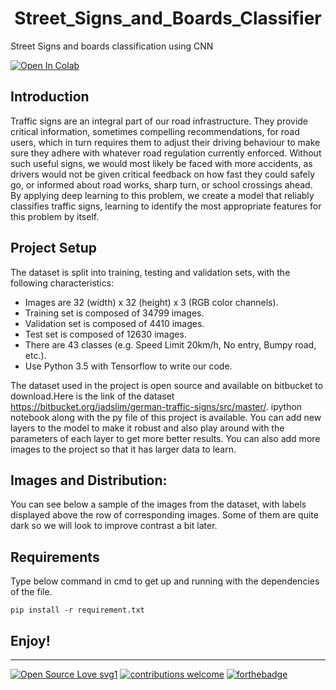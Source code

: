 <h1 align="center"> Street_Signs_and_Boards_Classifier</h1>
Street Signs and boards classification using CNN 

[![Open In Colab](https://colab.research.google.com/assets/colab-badge.svg)](https://colab.research.google.com/drive/1yiY6-dvf-1FMZNe-r9kIgp3R9gvtwqCV?usp=sharing)

<h2> Introduction </h2>
Traffic signs are an integral part of our road infrastructure. They provide critical information, sometimes compelling recommendations, for road users, which in turn requires them to adjust their driving behaviour to make sure they adhere with whatever road regulation currently enforced. Without such useful signs, we would most likely be faced with more accidents, as drivers would not be given critical feedback on how fast they could safely go, or informed about road works, sharp turn, or school crossings ahead. By applying deep learning to this problem, we create a model that reliably classifies traffic signs, learning to identify the most appropriate features for this problem by itself.

## Project Setup
The dataset is split into training, testing and validation sets, with the following characteristics:
- Images are 32 (width) x 32 (height) x 3 (RGB color channels).
- Training set is composed of 34799 images.
- Validation set is composed of 4410 images.
- Test set is composed of 12630 images.
- There are 43 classes (e.g. Speed Limit 20km/h, No entry, Bumpy road, etc.).
- Use Python 3.5 with Tensorflow to write our code.

The dataset used in the project is open source and available on bitbucket to download.Here is the link of the dataset https://bitbucket.org/jadslim/german-traffic-signs/src/master/. ipython notebook along with the py file of this project is available. You can add new layers to the model to make it robust and also play around with the parameters of each layer to get more better results. You can also add more images to the project so that it has larger data to learn.

## Images and Distribution:
You can see below a sample of the images from the dataset, with labels displayed above the row of corresponding images. Some of them are quite dark so we will look to improve contrast a bit later.

## Requirements
Type below command in cmd to get up and running with the dependencies of the file.

``
pip install -r requirement.txt
``
## Enjoy!
--------------
[![Open Source Love svg1](https://badges.frapsoft.com/os/v1/open-source.svg?v=103)](#)
[![contributions welcome](https://img.shields.io/badge/contributions-welcome-brightgreen.svg?style=flat&label=Contributions&colorA=red&colorB=black	)](#)
[![forthebadge](https://forthebadge.com/images/badges/built-with-love.svg)](#)
